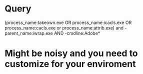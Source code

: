 # Query 
(process_name:takeown.exe OR process_name:icacls.exe OR process_name:cacls.exe or process_name:attrib.exe) and -parent_name:iwrap.exe AND -cmdline:Adobe*
# Might be noisy and you need to customize for your enviroment

